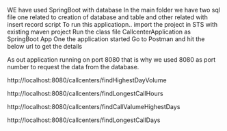 WE have used SpringBoot with database
In the main folder we have two sql file one related to creation of database and table and other related with insert record script
To run this applicatiopn.. import the project in STS with existing maven project
Run the class file CallcenterApplication as SpringBoot App
One the application started Go to Postman and hit the below url to get the details

As out application running on port 8080 that is why we used 8080 as port number to request the data from the database.

http://localhost:8080/callcenters/findHighestDayVolume

http://localhost:8080/callcenters/findLongestCallHours

http://localhost:8080/callcenters/findCallValumeHighestDays

http://localhost:8080/callcenters/findLongestCallDays

